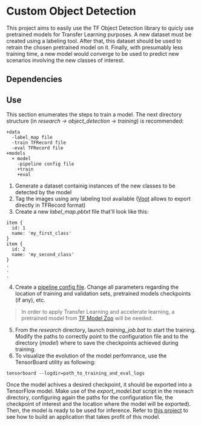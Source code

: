 # Custom Object Detection

This project aims to easily use the TF Object Detection library to quicly use pretrained models for Transfer Learning purposes. A new dataset must be created using a labeling tool. After that, this dataset should be used to retrain the chosen pretrained model on it. Finally, with presumably less training time, a new model would converge to be used to predict new scenarios involving the new classes of interest.

## Dependencies

## Use

This section enumerates the steps to train a model. The next directory structure (in *research -> object_detection -> training*) is recommended:

```
+data
  -label_map file
  -train TFRecord file
  -eval TFRecord file
+models
  + model
    -pipeline config file
    +train
    +eval
```

1. Generate a dataset containig instances of the new classes to be detected by the model
2. Tag the images using any labeling tool available ([Voot](https://github.com/microsoft/VoTT) allows to export directly in TFRecord format) 
3. Create a new *label_map.pbtxt* file that'll look like this:
```
item {
  id: 1
  name: 'my_first_class'
}
item {
  id: 2
  name: 'my_second_class'
}
.
.
.
```
4. Create a [pipeline config file](https://github.com/tensorflow/models/blob/master/research/object_detection/g3doc/configuring_jobs.md). Change all parameters regarding the location of training and validation sets, pretrained models checkpoints (if any), etc.  
> In order to apply Transfer Learning and accelerate learning, a pretrained model from [TF Model Zoo](https://github.com/tensorflow/models/blob/master/research/object_detection/g3doc/detection_model_zoo.md) will be needed.  
5. From the *research* directory, launch *training_job.bat* to start the training. Modify the paths to correctly point to the configuration file and to the directory (*model*) where to save the checkpoints achieved during training. 
6. To visualize the evolution of the model perfomrance, use the TensorBoard utility as following:
```
tensorboard --logdir=path_to_training_and_eval_logs
```

Once the model achives a desired checkpoint, it should be exported into a TensorFlow model. Make use of the *export_model.bat* script in the reseach directory, configuring again the paths for the configuration file, the checkpoint of interest and the location where the model will be exported). Then, the model is ready to be used for inference. Refer to [this project](https://github.com/xavialex/object-detection-inference) to see how to build an application that takes profit of this model.
